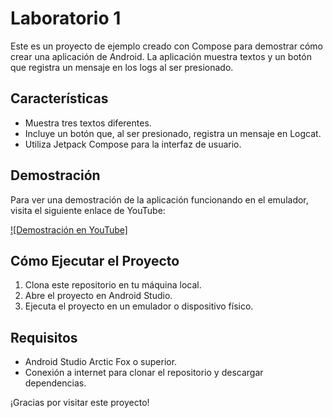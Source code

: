 # Laboratorio 1

Este es un proyecto de ejemplo creado con Compose para demostrar cómo crear una aplicación de Android. La aplicación muestra textos y un botón que registra un mensaje en los logs al ser presionado.

## Características

- Muestra tres textos diferentes.
- Incluye un botón que, al ser presionado, registra un mensaje en Logcat.
- Utiliza Jetpack Compose para la interfaz de usuario.

## Demostración

Para ver una demostración de la aplicación funcionando en el emulador, visita el siguiente enlace de YouTube:

[![Demostración en YouTube]](https://youtu.be/eOtXGGPAZy4)

## Cómo Ejecutar el Proyecto

1. Clona este repositorio en tu máquina local.
2. Abre el proyecto en Android Studio.
3. Ejecuta el proyecto en un emulador o dispositivo físico.

## Requisitos

- Android Studio Arctic Fox o superior.
- Conexión a internet para clonar el repositorio y descargar dependencias.

¡Gracias por visitar este proyecto!
